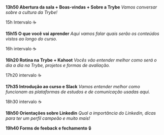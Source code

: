 **13h50 Abertura da sala + Boas-vindas + Sobre a Trybe**
*Vamos conversar sobre a cultura da Trybe!*

15h Intervalo ☕

**15h15 O que você vai aprender**
*Aqui vamos falar quais serão os conteúdos vistos ao longo do curso.*

16h intervalo ☕

**16h20 Rotina na Trybe + Kahoot**
*Vocês vão entender melhor como será o dia a dia na Trybe, projetos e formas de avaliação.*

17h20 intervalo ☕

**17h35 Introdução ao curso e Slack**
*Vamos entender melhor como funcionam as plataformas de estudos e de comunicação usadas aqui.*

18h30 intervalo ☕

**18h50 Orientações sobre Linkedin**
*Qual a importância do Linkedin, dicas para ter um perfil campeão e muito mais!*

**19h40 Forms de feeback e fechamento** 🔒